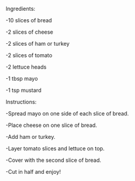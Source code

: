 Ingredients:

-10 slices of bread

-2 slices of cheese 

-2 slices of ham or turkey 

-2 slices of tomato

-2 lettuce heads

-1 tbsp mayo

-1 tsp mustard

Instructions:

-Spread mayo on one side of each slice of bread.

-Place cheese on one slice of bread.

-Add ham or turkey.

-Layer tomato slices and lettuce on top.

-Cover with the second slice of bread.

-Cut in half and enjoy!

